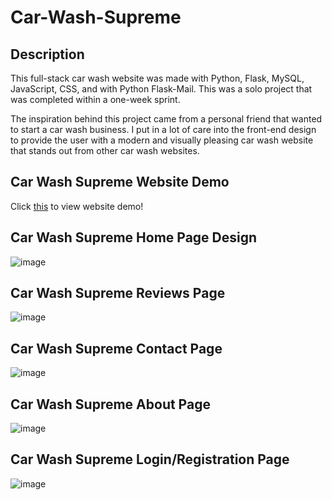 # Car-Wash-Supreme
## Description
This full-stack car wash website was made with Python, Flask, MySQL, JavaScript, CSS, and with Python Flask-Mail. This was a solo project that was completed within a one-week sprint.

The inspiration behind this project came from a personal friend that wanted to start a car wash business. I put in a lot of care into the front-end design
to provide the user with a modern and visually pleasing car wash website that stands out from other car wash websites.

## Car Wash Supreme Website Demo 
Click [this](https://youtu.be/OIDUvpLntOA) to view website demo!

## Car Wash Supreme Home Page Design
![image](https://user-images.githubusercontent.com/108560020/210034706-3209b0c4-cd40-43bc-9caa-5fdec9a14edf.png)

## Car Wash Supreme Reviews Page
![image](https://user-images.githubusercontent.com/108560020/210035803-ef8459b6-5f2e-4847-beff-6c34c2d26232.png)
 
 ## Car Wash Supreme Contact Page
 ![image](https://user-images.githubusercontent.com/108560020/210035860-c112bcba-cc22-4b79-bbfc-436645311cc5.png)

 ## Car Wash Supreme About Page
 ![image](https://user-images.githubusercontent.com/108560020/210703825-184aa439-d85d-4ddd-92c9-2909f80f9507.png)
 
  ## Car Wash Supreme Login/Registration Page
  ![image](https://user-images.githubusercontent.com/108560020/210705440-b357e8fe-cc87-462e-b0ac-432637d3f899.png)

